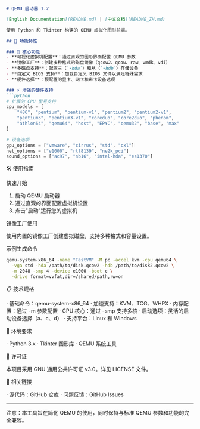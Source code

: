 ```markdown
# QEMU 启动器 1.2

[English Documentation](README.md) | [中文文档](README_ZH.md)

使用 Python 和 Tkinter 构建的 QEMU 虚拟化图形前端。

## 🚀 功能特性

### 🎯 核心功能
- **可视化虚拟机配置**：通过直观的图形界面配置 QEMU 参数
- **镜像工厂**：创建多种格式的磁盘镜像（qcow2、qcow、raw、vmdk、vdi）
- **多磁盘支持**：配置主（`-hda`）和从（`-hdb`）存储设备
- **自定义 BIOS 支持**：加载自定义 BIOS 文件以满足特殊需求
- **硬件选择**：预配置的显卡、网卡和声卡设备选项

### ⚡ 增强的硬件支持
```python
# 扩展的 CPU 型号支持
cpu_models = [
    "486", "pentium", "pentium-v1", "pentium2", "pentium2-v1",
    "pentium3", "pentium3-v1", "coreduo", "core2duo", "phenom",
    "athlon64", "qemu64", "host", "EPYC", "qemu32", "base", "max"
]

# 设备选项
gpu_options = ["vmware", "cirrus", "std", "qxl"]
net_options = ["e1000", "rtl8139", "ne2k_pci"]
sound_options = ["ac97", "sb16", "intel-hda", "es1370"]
```

🛠️ 使用指南

快速开始

1. 启动 QEMU 启动器
2. 通过直观的界面配置虚拟机设置
3. 点击"启动"运行您的虚拟机

镜像工厂使用

使用内置的镜像工厂创建虚拟磁盘，支持多种格式和容量设置。

示例生成命令

```bash
qemu-system-x86_64 -name "TestVM" -M pc -accel kvm -cpu qemu64 \
  -vga std -hda /path/to/disk.qcow2 -hdb /path/to/disk2.qcow2 \
  -m 2048 -smp 4 -device e1000 -boot c \
  -drive format=vvfat,dir=/shared/path,rw=on
```

📋 技术规格

· 基础命令：qemu-system-x86_64
· 加速支持：KVM、TCG、WHPX
· 内存配置：通过 -m 参数配置
· CPU 核心：通过 -smp 支持多核
· 启动选项：灵活的启动设备选择（a、c、d）
· 支持平台：Linux 和 Windows

🔧 环境要求

· Python 3.x
· Tkinter 图形库
· QEMU 系统工具

📄 许可证

本项目采用 GNU 通用公共许可证 v3.0。详见 LICENSE 文件。

🔗 相关链接

· 源代码：GitHub 仓库
· 问题反馈：GitHub Issues

---

注意：本工具旨在简化 QEMU 的使用，同时保持与标准 QEMU 参数和功能的完全兼容。

```
